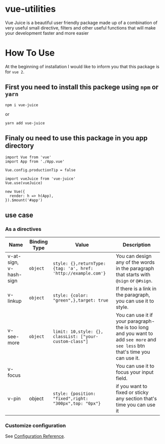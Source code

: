 # vue-utilities
Vue Juice is a beautiful user friendly package made up of a combination of very useful small directive, filters and other useful functions that will make your development faster and more easier
# How To Use
At the beginning of installation I would like to inform you that this package is for ``vue 2``.

 ## First you need to install this packege using ```npm``` or ```yarn``` 

```
npm i vue-juice
```
or 
```
yarn add vue-juice
```
## Finaly ou need to use this package in you app directory

```
import Vue from 'vue'
import App from './App.vue'

Vue.config.productionTip = false

import vueJuice from 'vue-juice'
Vue.use(vueJuice)

new Vue({
  render: h => h(App),
}).$mount('#app')
```
## use case

### As a **directives** 
| Name | Binding Type | Value | Description |
|------|--------------|-------|-------------|
| v-at-sign, v-hash-sign | `object` | `style: {},returnType: {tag: 'a', href: 'http://example.com'}`| You can design any of the words in the paragraph that starts with `@sign` or `@#sign`. |
| v-linkup | `object` |  `style: {color: "green",},target: true` | If there is a link in the paragraph, you can use it to style.|
| v-see-more | `object` | `limit: 10,style: {}, classList: ["your-custom-class"]` | You can use it if your paragraph-the is too long and you want to add `see more` and `see less` btn that's time you can use it.|
| v-focus |  | | You can use it to focus your input field.|
| v-pin | object | `style: {position: "fixed",right: "300px",top: "0px"}` | if you want to fixed or sticky any section that's time you can use it |
### Customize configuration
See [Configuration Reference](https://github.com/MdEahiaMondal/vue-juice).
